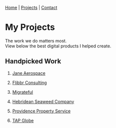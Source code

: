 [Home](https://github.com/MooDevArts/Humber/blob/main/Web%20Dev/Courses/Workshops/Tasks/4/Markdown%20Portfolio/index.md)
 | [Projects](https://github.com/MooDevArts/Humber/blob/main/Web%20Dev/Courses/Workshops/Tasks/4/Markdown%20Portfolio/projects.md)
 | [Contact](https://github.com/MooDevArts/Humber/blob/main/Web%20Dev/Courses/Workshops/Tasks/4/Markdown%20Portfolio/contact.md)

# My Projects

The work we do matters most.  
View below the best digital products I helped create.

## Handpicked Work

1. <a href="https://janeaerospace.co.in/" target="_blank">Jane Aerospace</a>

2. <a href="https://flibbrconsulting.com/" target="_blank">Flibbr Consulting</a>

3. <a href="https://www.migrateful.org/" target="_blank">Migrateful</a>

4. <a href="https://hebrideanseaweed.com/" target="_blank">Hebridean Seaweed Company</a>

5. <a href="https://providencepropertyservice.com/" target="_blank">Providence Property Service</a>

6. <a href="https://tapglobe.com/" target="_blank">TAP Globe</a>